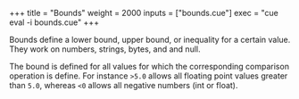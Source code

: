 +++
title = "Bounds"
weight = 2000
inputs = ["bounds.cue"]
exec = "cue eval -i bounds.cue"
+++

Bounds define a lower bound, upper bound, or inequality for a certain value.
They work on numbers, strings, bytes, and and null.

The bound is defined for all values for which the corresponding comparison
operation is define.
For instance `>5.0` allows all floating point values greater than `5.0`,
whereas `<0` allows all negative numbers (int or float).


